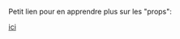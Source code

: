Petit lien pour en apprendre plus sur les "props":

[ici](https://www.alexandria-library.co/courses/apprendre-react-developper-votre-premiere-application-avec-typescript/lessons/chapitre-1-presentation-de-react/topic/5-2-les-props/)
